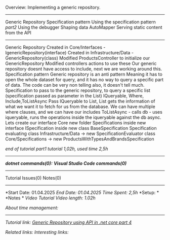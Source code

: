 Overview: Implementing a generic repository.

---

Generic Repository
Specification pattern
Using the specification pattern
*part2*
Using the debugger
Shaping data
AutoMapper
Serving static content from the API

---


Generic Repository
	Created in Core/Interfaces - IgenericRepository(interface)
	Created in Infrastructure/Data - GenericRepository(class)
	Modified ProductsController to initialize our GenericRepository
	Modified controllers actions to use these
		Our generic repository doesnt have access to include, next we are working around this.
Specification pattern
	Generic repository is an anti pattern
		Meaning it has to open the whole dataset for query, and it has no way to query a specific part of data. The code can be very non telling also, it doesn't tell much. 
	Specification to pass to the generic repository, to query a specific list (specification passed as parameter in the List)
	IQueryable, Where, Include,ToListAsync
		Pass IQueryable to List, List gets the information of what we want it to fetch for us from the database. 
		We can have multiple where clauses, and we can have our includes
		ToListAsync - calls db - uses iqueryable, runs the operations inside the iqueryable against the db async.
	Lets create our interface
		Core new folder  Specifications
			inside new interface ISpecification
			inside new class BaseSpecification
	Specification evaluating class
		Infrastructure/Data -> new SpecificationEvaluator class
		Core/Specifications -> new ProductsWithTypesAndBrandsSpecification

*end of tutorial part1*
*tutorial 1,02h, used time 2,5h*

---

***dotnet commands(0):***
***Visual Studio Code commands(0)***	

---

Tutorial Issues(0)
Notes(0)

---
*Start Date: 01.04.2025
*End Date: 01.04.2025*
*Time Spent: 2,5h*
	*Setup: *
	*Notes *
	*Video*
*Tutorial Video length: 1.02h*

*About time management:* 

---
*Tutorial link:*
*[Generic Repository using API in .net core part 4](https://www.youtube.com/watch?v=xy7rWCd6YqU&list=PLaR3RrvBxlc3c8NAtlAXRwx43ZdH8eBrQ&index=5)*

*Related links:*
*Interesting links:*